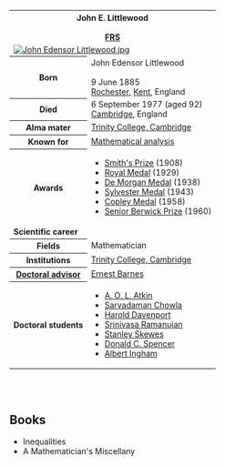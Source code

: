 <table class="infobox biography vcard">
<tbody>
<tr>
<th colspan="2">
<div class="fn">John E. Littlewood</div>
<br />
<div class="honorific-suffix"><span class="noexcerpt nowraplinks"><a title="Fellow of the Royal Society" href="https://en.wikipedia.org/wiki/Fellow_of_the_Royal_Society">FRS</a></span></div>
</th>
</tr>
<tr>
<td colspan="2"><a class="image" href="220px-John_Edensor_Littlewood.jpg"><img src="220px-John_Edensor_Littlewood.jpg" srcset="220px-John_Edensor_Littlewood.jpg" alt="John Edensor Littlewood.jpg" width="220" height="268" data-file-width="268" data-file-height="326" /></a></td>
</tr>
<tr>
<th scope="row">Born</th>
<td>
<div class="nickname">John Edensor Littlewood</div>
<br />9 June 1885<br />
<div class="birthplace"><a title="Rochester, Kent" href="https://en.wikipedia.org/wiki/Rochester,_Kent">Rochester</a>,&nbsp;<a title="Kent" href="https://en.wikipedia.org/wiki/Kent">Kent</a>, England</div>
</td>
</tr>
<tr>
<th scope="row">Died</th>
<td>6 September 1977&nbsp;(aged&nbsp;92)<br />
<div class="deathplace"><a title="Cambridge" href="https://en.wikipedia.org/wiki/Cambridge">Cambridge</a>, England</div>
</td>
</tr>
<tr>
<th scope="row">Alma&nbsp;mater</th>
<td><a title="Trinity College, Cambridge" href="https://en.wikipedia.org/wiki/Trinity_College,_Cambridge">Trinity College, Cambridge</a></td>
</tr>
<tr>
<th scope="row">Known&nbsp;for</th>
<td><a title="Mathematical analysis" href="https://en.wikipedia.org/wiki/Mathematical_analysis">Mathematical analysis</a></td>
</tr>
<tr>
<th scope="row">Awards</th>
<td>
<div class="plainlist">
<ul>
<li><a title="Smith's Prize" href="https://en.wikipedia.org/wiki/Smith%27s_Prize">Smith's Prize</a>&nbsp;(1908)</li>
<li><a title="Royal Medal" href="https://en.wikipedia.org/wiki/Royal_Medal">Royal Medal</a>&nbsp;(1929)</li>
<li><a title="De Morgan Medal" href="https://en.wikipedia.org/wiki/De_Morgan_Medal">De Morgan Medal</a>&nbsp;(1938)</li>
<li><a title="Sylvester Medal" href="https://en.wikipedia.org/wiki/Sylvester_Medal">Sylvester Medal</a>&nbsp;(1943)</li>
<li><a title="Copley Medal" href="https://en.wikipedia.org/wiki/Copley_Medal">Copley Medal</a>&nbsp;(1958)</li>
<li><a class="mw-redirect" title="Senior Berwick Prize" href="https://en.wikipedia.org/wiki/Senior_Berwick_Prize">Senior Berwick Prize</a>&nbsp;(1960)</li>
</ul>
</div>
</td>
</tr>
<tr>
<td colspan="2"><strong>Scientific career</strong></td>
</tr>
<tr>
<th scope="row">Fields</th>
<td class="category">Mathematician</td>
</tr>
<tr>
<th scope="row">Institutions</th>
<td><a title="Trinity College, Cambridge" href="https://en.wikipedia.org/wiki/Trinity_College,_Cambridge">Trinity College, Cambridge</a></td>
</tr>
<tr>
<th scope="row"><a title="Doctoral advisor" href="https://en.wikipedia.org/wiki/Doctoral_advisor">Doctoral advisor</a></th>
<td><a title="Ernest Barnes" href="https://en.wikipedia.org/wiki/Ernest_Barnes">Ernest Barnes</a></td>
</tr>
<tr>
<th scope="row">Doctoral students</th>
<td>
<div class="hlist hlist-separated">
<ul>
<li><a title="A. O. L. Atkin" href="https://en.wikipedia.org/wiki/A._O._L._Atkin">A.&nbsp;O.&nbsp;L. Atkin</a></li>
<li><a title="Sarvadaman Chowla" href="https://en.wikipedia.org/wiki/Sarvadaman_Chowla">Sarvadaman Chowla</a></li>
<li><a title="Harold Davenport" href="https://en.wikipedia.org/wiki/Harold_Davenport">Harold Davenport</a></li>
<li><a title="Srinivasa Ramanujan" href="https://en.wikipedia.org/wiki/Srinivasa_Ramanujan">Srinivasa Ramanujan</a></li>
<li><a title="Stanley Skewes" href="https://en.wikipedia.org/wiki/Stanley_Skewes">Stanley Skewes</a></li>
<li><a title="Donald C. Spencer" href="https://en.wikipedia.org/wiki/Donald_C._Spencer">Donald C. Spencer</a></li>
<li><a title="Albert Ingham" href="https://en.wikipedia.org/wiki/Albert_Ingham">Albert Ingham</a></li>
</ul>
</div>
</td>
</tr>
</tbody>
</table>
</br>

</br>

<h2> Books </h2>

<ul>

                             

 <li><a target="_blank" href="https://github.com/manjunath5496/John-Edensor-Littlewood-Books/blob/master/hood(1).rar" style="text-decoration:none;">Inequalities</a></li>

 <li><a target="_blank" href="https://github.com/manjunath5496/John-Edensor-Littlewood-Books/blob/master/hood(2).pdf" style="text-decoration:none;">A Mathematician's Miscellany</a></li>



 </ul>
